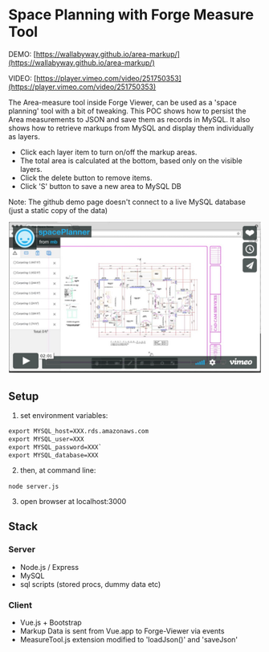 # Space Planning with Forge Measure Tool

DEMO: [https://wallabyway.github.io/area-markup/](https://wallabyway.github.io/area-markup/)

VIDEO: [https://player.vimeo.com/video/251750353](https://player.vimeo.com/video/251750353)


The Area-measure tool inside Forge Viewer, can be used as a 'space planning' tool with a bit of tweaking.  This POC shows how to persist the Area measurements to JSON and save them as records in MySQL.  It also shows how to retrieve markups from MySQL and display them individually as layers.


- Click each layer item to turn on/off the markup areas.
- The total area is calculated at the bottom, based only on the visible layers.
- Click the delete button to remove items.
- Click 'S' button to save a new area to MySQL DB

Note: The github demo page doesn't connect to a live MySQL database (just a static copy of the data)

[![Spaceplanner](VimeoLink.jpg)](https://vimeo.com/251750353 "spacePlanner - Click to Watch!")


## Setup


1. set environment variables:

```
export MYSQL_host=XXX.rds.amazonaws.com
export MYSQL_user=XXX
export MYSQL_password=XXX`
export MYSQL_database=XXX
```

2. then, at command line:

``` node server.js ```

3. open browser at localhost:3000

## Stack

### Server

- Node.js / Express
- MySQL 
- sql scripts (stored procs, dummy data etc)


### Client
- Vue.js + Bootstrap
- Markup Data is sent from Vue.app to Forge-Viewer via events
- MeasureTool.js extension modified to 'loadJson()' and 'saveJson' 




